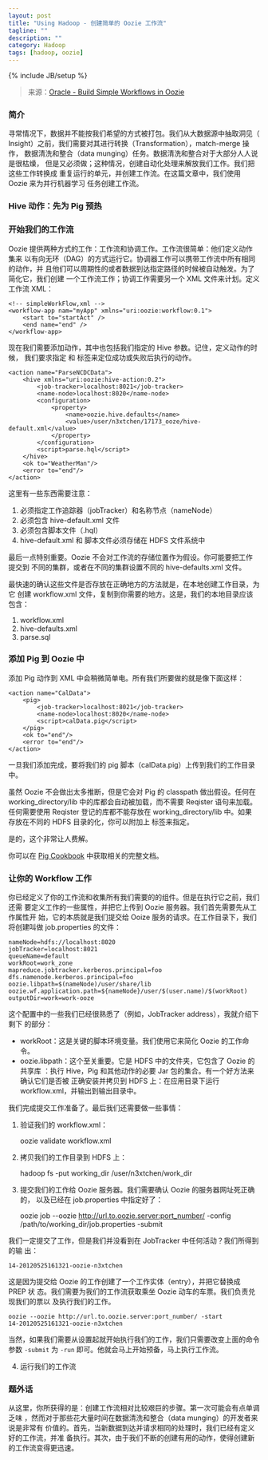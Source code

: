 ```yaml
---
layout: post
title: "Using Hadoop - 创建简单的 Oozie 工作流"
tagline: ""
description: ""
category: Hadoop
tags: [hadoop, oozie]
---
```

{% include JB/setup %}

> 来源：[Oracle - Build Simple Workflows in Oozie](https://blogs.oracle.com/datawarehousing/entry/building_simple_workflows_in_oozie)

### 简介

寻常情况下，数据并不能按我们希望的方式被打包。我们从大数据源中抽取洞见（
Insight）之前，我们需要对其进行转换（Transformation），match-merge 操作，
数据清洗和整合（data munging）任务。数据清洗和整合对于大部分人人说是很枯燥，
但是又必须做；这种情况，创建自动化处理来解放我们工作。我们把这些工作转换成
重复运行的单元，并创建工作流。在这篇文章中，我们使用 Oozie 来为并行机器学习
任务创建工作流。

###  Hive 动作：先为 Pig 预热

### 开始我们的工作流

Oozie 提供两种方式的工作：工作流和协调工作。工作流很简单：他们定义动作集来
以有向无环（DAG）的方式运行它。协调器工作可以携带工作流中所有相同的动作，并
且他们可以周期性的或者数据到达指定路径的时候被自动触发。为了简化它，我们创建
一个工作流工作；协调工作需要另一个 XML 文件来计划。定义工作流 XML：
    
    <!-- simpleWorkFlow,xml -->
    <workflow-app nam="myApp" xmlns="uri:oozie:workflow:0.1">
        <start to="startAct" />
        <end name="end" />
    </workflow-app>

现在我们需要添加动作，其中也包括我们指定的 Hive 参数。记住，定义动作的时候，
我们要求指定 <ok> 和 <error> 标签来定位成功或失败后执行的动作。

    <action name="ParseNCDCData">
        <hive xmlns="uri:oozie:hive-action:0.2">
            <job-tracker>localhost:8021</job-tracker>
            <name-node>localhost:8020</name-node>
            <configuration>
                <property>
                    <name>oozie.hive.defaults</name>
                    <value>/user/n3xtchen/17173_ooze/hive-default.xml</value>
                </property>
            </configuration>
            <script>parse.hql</script>
        </hive>
        <ok to="WeatherMan"/>
        <error to="end"/>
    </action>

这里有一些东西需要注意：

1. 必须指定工作追踪器（jobTracker）和名称节点（nameNode）
2. 必须包含 hive-default.xml 文件
3. 必须包含脚本文件（.hql）
4. hive-default.xml 和 脚本文件必须存储在 HDFS 文件系统中

最后一点特别重要。Oozie 不会对工作流的存储位置作为假设。你可能要把工作提交到
不同的集群，或者在不同的集群设置不同的 hive-defaults.xml 文件。

最快速的确认这些文件是否存放在正确地方的方法就是，在本地创建工作目录，为它
创建 workflow.xml 文件，复制到你需要的地方。这是，我们的本地目录应该包含：

1. workflow.xml
2. hive-defaults.xml
3. parse.sql

### 添加 Pig 到 Oozie 中

添加 Pig 动作到 XML 中会稍微简单电。所有我们所要做的就是像下面这样：

    <action name="CalData">
        <pig>
            <job-tracker>localhost:8021</job-tracker>
            <name-node>localhost:8020</name-node>
            <script>calData.pig</script>
        </pig>
        <ok to="end"/>
        <error to="end"/>
    </action>

一旦我们添加完成，要将我们的 pig 脚本（calData.pig）上传到我们的工作目录中。

虽然 Oozie 不会做出太多推断，但是它会对 Pig 的 classpath 做出假设。任何在
 working_directory/lib 中的库都会自动被加载，而不需要 Reqister 语句来加载。
任何需要使用 Reqister 登记的库都不能存放在 working_directory/lib 中。如果
存放在不同的 HDFS 目录的化，你可以附加上 <archieve> 标签来指定。

是的，这个非常让人费解。

你可以在 [Pig Cookbook](http://incubator.apache.org/oozie/pig-cookbook.html)
中获取相关的完整文档。

### 让你的 Workflow 工作

你已经定义了你的工作流和收集所有我们需要的的组件。但是在执行它之前，我们还需
要定义工作的一些属性，并把它上传到 Oozie 服务器。我们首先需要先从工作属性开
始，它的本质就是我们提交给 Ooize 服务的请求。在工作目录下，我们将创建叫做
job.properties 的文件：

    nameNode=hdfs://localhost:8020
    jobTracker=localhost:8021
    queueName=default
    workRoot=work_zone
    mapreduce.jobtracker.kerberos.principal=foo
    dfs.namenode.kerberos.principal=foo
    oozie.libpath=$(nameNode)/user/share/lib
    oozie.wf.application.path=${nameNode}/user/$(user.name)/$(workRoot)
    outputDir=work=work-ooze

这个配置中的一些我们已经很熟悉了（例如，JobTracker address），我就介绍下剩下
的部分：

+ workRoot：这是关键的脚本环境变量。我们使用它来简化 Oozie 的工作命令。
+ oozie.libpath：这个至关重要。它是 HDFS 中的文件夹，它包含了 Oozie 的共享库
：执行 Hive，Pig 和其他动作的必要 Jar 包的集合。有一个好方法来确认它们是否被
正确安装并拷贝到 HDFS 上：在应用目录下运行 workflow.xml，并输出到输出目录中。

我们完成提交工作准备了。最后我们还需要做一些事情：

1. 验证我们的 workflow.xml：

    oozie validate workflow.xml

2. 拷贝我们的工作目录到 HDFS 上：

    hadoop fs -put working_dir /user/n3xtchen/work_dir

3. 提交我们的工作给 Oozie 服务器。我们需要确认 Oozie 的服务器网址死正确的，
以及已经在 job.properties 中指定好了：

    oozie job --oozie http://url.to.oozie.server:port_number/ -config 
    /path/to/working_dir/job.properties -submit

我们一定提交了工作，但是我们并没看到在 JobTracker 中任何活动？我们所得到的输
出：

    14-20120525161321-oozie-n3xtchen

这是因为提交给 Oozie 的工作创建了一个工作实体（entry），并把它替换成 PREP 状
态。我们需要为我们的工作流获取乘坐 Oozie 动车的车票。我们负责兑现我们的票以
及执行我们的工作。

    oozie --oozie http://url.to.oozie.server:port_number/ -start
    14-20120525161321-oozie-n3xtchen

当然，如果我们需要从设置起就开始执行我们的工作，我们只需要改变上面的命令参数
 `-submit` 为 `-run` 即可。他就会马上开始预备，马上执行工作流。

4. 运行我们的工作流

### 题外话

从这里，你所获得的是：创建工作流相对比较艰巨的步骤。第一次可能会有点单调乏味
，然而对于那些花大量时间在数据清洗和整合（data munging）的开发者来说是非常有
价值的。首先，当新数据到达并请求相同的处理时，我们已经有定义好的工作流，并准
备执行。其次，由于我们不断的创建有用的动作，使得创建新的工作流变得更迅速。
